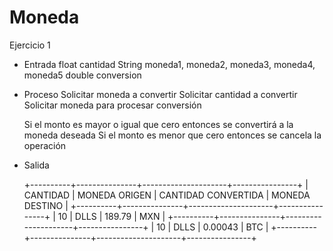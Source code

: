 # Moneda
Ejercicio 1
- Entrada
  float cantidad
  String moneda1, moneda2, moneda3, moneda4, moneda5
  double conversion
  
- Proceso
  Solicitar moneda a convertir
  Solicitar cantidad a convertir
  Solicitar moneda para procesar conversión
  
  Si el monto es mayor o igual que cero entonces se convertirá a la moneda deseada
  Si el monto es menor que cero entonces se cancela la operación
 
- Salida
  
  +----------+---------------+---------------------+----------------+
  | CANTIDAD | MONEDA ORIGEN | CANTIDAD CONVERTIDA | MONEDA DESTINO |
  +----------+---------------+---------------------+----------------+
  |       10 |          DLLS |              189.79 |            MXN |
  +----------+---------------+---------------------+----------------+
  |       10 |          DLLS |             0.00043 |            BTC |
  +----------+---------------+---------------------+----------------+
